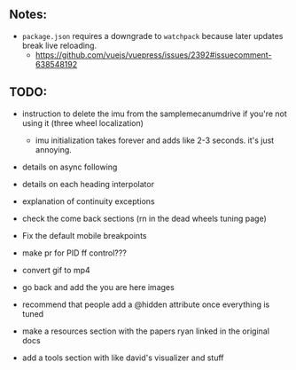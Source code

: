 ## Notes:

- `package.json` requires a downgrade to `watchpack` because later updates break live reloading.
  - https://github.com/vuejs/vuepress/issues/2392#issuecomment-638548192

## TODO:

- instruction to delete the imu from the samplemecanumdrive if you're not using it (three wheel localization)
  - imu initialization takes forever and adds like 2-3 seconds. it's just annoying.
- details on async following
- details on each heading interpolator
- explanation of continuity exceptions
- check the come back sections (rn in the dead wheels tuning page)

- Fix the default mobile breakpoints
- make pr for PID ff control???

- convert gif to mp4

- go back and add the you are here images

- recommend that people add a @hidden attribute once everything is tuned

- make a resources section with the papers ryan linked in the original docs

- add a tools section with like david's visualizer and stuff
